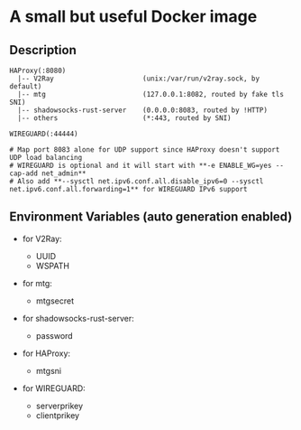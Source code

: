 # A small but useful Docker image

## Description

    HAProxy(:8080)
      |-- V2Ray                      (unix:/var/run/v2ray.sock, by default)
      |-- mtg                        (127.0.0.1:8082, routed by fake tls SNI)
      |-- shadowsocks-rust-server    (0.0.0.0:8083, routed by !HTTP)
      |-- others                     (*:443, routed by SNI)

    WIREGUARD(:44444)

    # Map port 8083 alone for UDP support since HAProxy doesn't support UDP load balancing
    # WIREGUARD is optional and it will start with **-e ENABLE_WG=yes --cap-add net_admin**
    # Also add **--sysctl net.ipv6.conf.all.disable_ipv6=0 --sysctl net.ipv6.conf.all.forwarding=1** for WIREGUARD IPv6 support

## Environment Variables (auto generation enabled)

- for V2Ray:

  - UUID
  - WSPATH

- for mtg:

  - mtgsecret

- for shadowsocks-rust-server:

  - password

- for HAProxy:
  
  - mtgsni

- for WIREGUARD:

  - serverprikey
  - clientprikey
